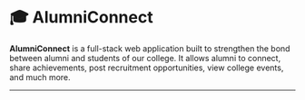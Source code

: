 # 🎓 AlumniConnect

**AlumniConnect** is a full-stack web application built to strengthen the bond between alumni and students of our college. It allows alumni to connect, share achievements, post recruitment opportunities, view college events, and much more.

---

